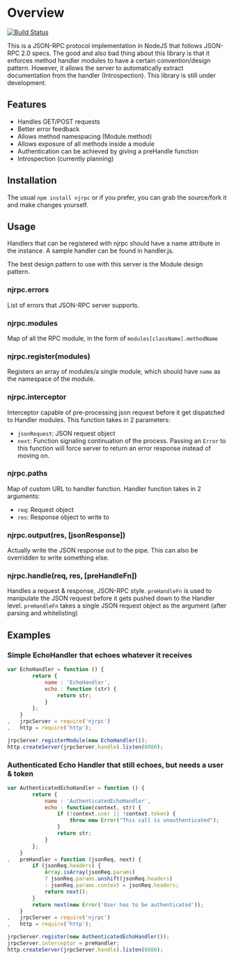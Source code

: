 # Overview
[![Build Status](https://secure.travis-ci.org/longlho/node-jsonrpc.png)](https://secure.travis-ci.org/longlho/node-jsonrpc)

This is a JSON-RPC protocol implementation in NodeJS that follows JSON-RPC 2.0 specs. The good and also bad thing about this library is that it enforces method handler modules to have a certain convention/design pattern. However, it allows the server to automatically extract documentation from the handler (Introspection). This library is still under development.

## Features
- Handles GET/POST requests
- Better error feedback
- Allows method namespacing (Module.method)
- Allows exposure of all methods inside a module
- Authentication can be achieved by giving a preHandle function
- Introspection (currently planning)

## Installation
The usual `npm install njrpc` or if you prefer, you can grab the source/fork it and make changes yourself.

## Usage
Handlers that can be registered with njrpc should have a name attribute in the instance. A sample handler can be found in handler.js.

The best design pattern to use with this server is the Module design pattern.

### njrpc.errors
List of errors that JSON-RPC server supports.

### njrpc.modules
Map of all the RPC module, in the form of `modules[className].methodName`

### njrpc.register(modules)
Registers an array of modules/a single module, which should have `name` as the namespace of the module.

### njrpc.interceptor
Interceptor capable of pre-processing json request before it get
dispatched to Handler modules.
This function takes in 2 parameters:

- `jsonRequest`: JSON request object
- `next`: Function signaling continuation of the process. Passing an
  `Error` to this function will force server to return an error response
instead of moving on.

### njrpc.paths
Map of custom URL to handler function. Handler function takes in 2
arguments: 

- `req`: Request object
- `res`: Response object to write to

### njrpc.output(res, [jsonResponse])
Actually write the JSON response out to the pipe. This can also be overridden to write something else.

### njrpc.handle(req, res, [preHandleFn])
Handles a request & response, JSON-RPC style. `preHandleFn` is used to manipulate the JSON request before it gets pushed down to the Handler level. `preHandleFn` takes a single JSON request object as the argument (after parsing and whitelisting)

## Examples

### Simple EchoHandler that echoes whatever it receives

```javascript
var EchoHandler = function () {
		return {
			name : 'EchoHandler',
			echo : function (str) {
				return str;
			}
		};
	}
,	jrpcServer = require('njrpc')
,	http = require('http');

jrpcServer.registerModule(new EchoHandler());
http.createServer(jrpcServer.handle).listen(8080);
```
### Authenticated Echo Handler that still echoes, but needs a user & token

```javascript
var AuthenticatedEchoHandler = function () {
		return {
			name : 'AuthenticatedEchoHandler',
			echo : function(context, str) {
				if (!context.user || !context.token) {
					throw new Error("This call is unauthenticated");
				}
				return str;
			}
		};
	}
,	preHandler = function (jsonReq, next) {
		if (jsonReq.headers) {
			Array.isArray(jsonReq.params)
			? jsonReq.params.unshift(jsonReq.headers)
			: jsonReq.params.context = jsonReq.headers;
			return next();
		}
		return next(new Error('User has to be authenticated'));
	}
,	jrpcServer = require('njrpc')
,	http = require('http');

jrpcServer.register(new AuthenticatedEchoHandler());
jrpcServer.interceptor = preHandler;
http.createServer(jrpcServer.handle).listen(8080);
```
